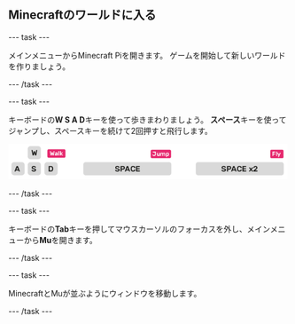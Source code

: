 ## Minecraftのワールドに入る

\--- task \---

メインメニューからMinecraft Piを開きます。 ゲームを開始して新しいワールドを作りましょう。

\--- /task \---

\--- task \---

キーボードの**W S A D**キーを使って歩きまわりましょう。 **スペース**キーを使ってジャンプし、スペースキーを続けて2回押すと飛行します。

![](images/minecraft-keys.png)

\--- /task \---

\--- task \---

キーボードの**Tab**キーを押してマウスカーソルのフォーカスを外し、メインメニューから**Mu**を開きます。

\--- /task \---

\--- task \---

MinecraftとMuが並ぶようにウィンドウを移動します。

\--- /task \---